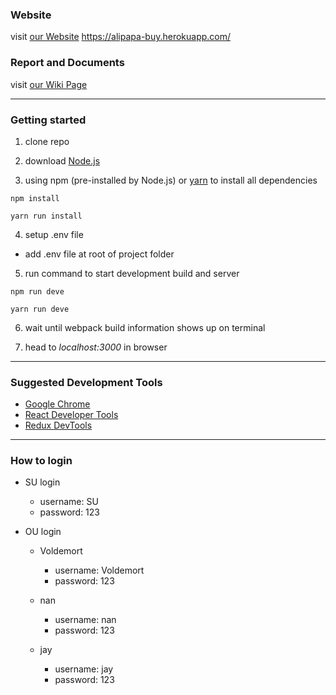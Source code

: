 ### Website
visit [our Website](https://alipapa-buy.herokuapp.com/)
https://alipapa-buy.herokuapp.com/

### Report and Documents
visit [our Wiki Page](https://github.com/JiejayLan/CSC322_group_project/wiki/Documents)

---
### Getting started
1. clone repo

2. download [Node.js](https://nodejs.org/en/download/)

3. using npm (pre-installed by Node.js) or [yarn](https://yarnpkg.com/en/docs/install) to install all dependencies
```
npm install
```

```
yarn run install
```

4. setup .env file 
+ add .env file at root of project folder

5. run command to start development build and server

```
npm run deve
```

```
yarn run deve
```

6. wait until webpack build information shows up on terminal

7. head to *localhost:3000* in browser 

---
### Suggested Development Tools
+ [Google Chrome](https://www.google.com/chrome/?brand=CHBD&gclid=CjwKCAjwiN_mBRBBEiwA9N-e_o67fh9PIVCvzcc-1Pd5aOS8SW0lGWgABeyPNdGAVv7BAmR4bDBk-BoC-KQQAvD_BwE&gclsrc=aw.ds) 
+ [React Developer Tools](https://chrome.google.com/webstore/detail/react-developer-tools/fmkadmapgofadopljbjfkapdkoienihi?hl=en)
+ [Redux DevTools](https://github.com/zalmoxisus/redux-devtools-extension)

---
### How to login
+ SU login
    - username: SU
    - password: 123
    
+ OU login 
    + Voldemort
        - username: Voldemort
        - password: 123

    + nan
        - username: nan
        - password: 123

    + jay
        - username: jay
        - password: 123

